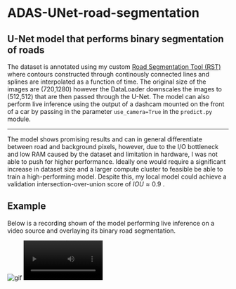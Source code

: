 # ADAS-UNet-road-segmentation

## U-Net model that performs binary segmentation of roads

The dataset is annotated using my custom [Road Segmentation Tool (RST)](https://github.com/Darakhsh1999/Road-Segmentation-Tool) where contours constructed through continously connected lines and splines are interpolated as a function of time. The original size of the images are (720,1280) however the DataLoader downscales the images to (512,512) that are then passed through the U-Net. The model can also perform live inference using the output of a dashcam mounted on the front of a car by passing in the parameter <code>use_camera=True</code> in the <code>predict.py</code> module.

---

The model shows promising results and can in general differentiate between road and background pixels, however, due to the I/O bottleneck and low RAM caused by the dataset and limitation in hardware, I was not able to push for higher performance. Ideally one would require a significant increase in dataset size and a larger compute cluster to feasible be able to train a high-performing model. Despite this, my local model could achieve a validation intersection-over-union score of $IOU \approx 0.9$ .

## **Example**

Below is a recording shown of the model performing live inference on a video source and overlaying its binary road segmentation.

![gif](link_to_file.gif)
<video src='dataset\example_video.mp4' width=180/>